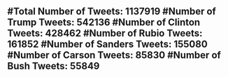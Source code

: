 #Total Number of Tweets: 1137919 
#Number of Trump Tweets: 542136
#Number of Clinton Tweets: 428462
#Number of Rubio Tweets: 161852
#Number of Sanders Tweets: 155080
#Number of Carson Tweets: 85830
#Number of Bush Tweets: 55849
---
